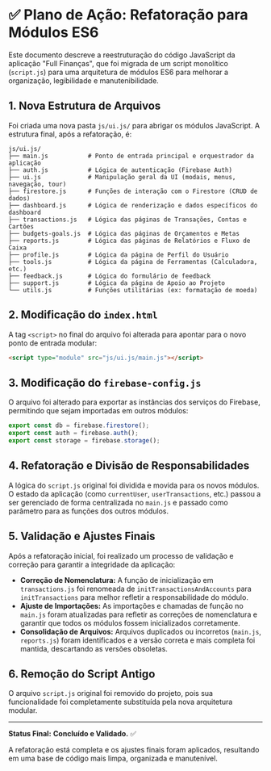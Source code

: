 # ✅ Plano de Ação: Refatoração para Módulos ES6

Este documento descreve a reestruturação do código JavaScript da aplicação "Full Finanças", que foi migrada de um script monolítico (`script.js`) para uma arquitetura de módulos ES6 para melhorar a organização, legibilidade e manutenibilidade.

## 1. Nova Estrutura de Arquivos

Foi criada uma nova pasta `js/ui.js/` para abrigar os módulos JavaScript. A estrutura final, após a refatoração, é:

```
js/ui.js/
├── main.js           # Ponto de entrada principal e orquestrador da aplicação
├── auth.js           # Lógica de autenticação (Firebase Auth)
├── ui.js             # Manipulação geral da UI (modais, menus, navegação, tour)
├── firestore.js      # Funções de interação com o Firestore (CRUD de dados)
├── dashboard.js      # Lógica de renderização e dados específicos do dashboard
├── transactions.js   # Lógica das páginas de Transações, Contas e Cartões
├── budgets-goals.js  # Lógica das páginas de Orçamentos e Metas
├── reports.js        # Lógica das páginas de Relatórios e Fluxo de Caixa
├── profile.js        # Lógica da página de Perfil do Usuário
├── tools.js          # Lógica da página de Ferramentas (Calculadora, etc.)
├── feedback.js       # Lógica do formulário de feedback
├── support.js        # Lógica da página de Apoio ao Projeto
└── utils.js          # Funções utilitárias (ex: formatação de moeda)
```

## 2. Modificação do `index.html`

A tag `<script>` no final do arquivo foi alterada para apontar para o novo ponto de entrada modular:

```html
<script type="module" src="js/ui.js/main.js"></script>
```

## 3. Modificação do `firebase-config.js`

O arquivo foi alterado para exportar as instâncias dos serviços do Firebase, permitindo que sejam importadas em outros módulos:

```javascript
export const db = firebase.firestore();
export const auth = firebase.auth();
export const storage = firebase.storage();
```

## 4. Refatoração e Divisão de Responsabilidades

A lógica do `script.js` original foi dividida e movida para os novos módulos. O estado da aplicação (como `currentUser`, `userTransactions`, etc.) passou a ser gerenciado de forma centralizada no `main.js` e passado como parâmetro para as funções dos outros módulos.

## 5. Validação e Ajustes Finais

Após a refatoração inicial, foi realizado um processo de validação e correção para garantir a integridade da aplicação:

-   **Correção de Nomenclatura:** A função de inicialização em `transactions.js` foi renomeada de `initTransactionsAndAccounts` para `initTransactions` para melhor refletir a responsabilidade do módulo.
-   **Ajuste de Importações:** As importações e chamadas de função no `main.js` foram atualizadas para refletir as correções de nomenclatura e garantir que todos os módulos fossem inicializados corretamente.
-   **Consolidação de Arquivos:** Arquivos duplicados ou incorretos (`main.js`, `reports.js`) foram identificados e a versão correta e mais completa foi mantida, descartando as versões obsoletas.

## 6. Remoção do Script Antigo

O arquivo `script.js` original foi removido do projeto, pois sua funcionalidade foi completamente substituída pela nova arquitetura modular.

---

**Status Final:** **Concluído e Validado.** ✅

A refatoração está completa e os ajustes finais foram aplicados, resultando em uma base de código mais limpa, organizada e manutenível.
